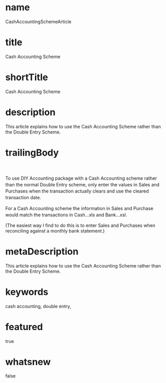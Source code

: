 # name
CashAccountingSchemeArticle

# title
Cash Accounting Scheme

# shortTitle
Cash Accounting Scheme

# description
This article explains how to use the Cash Accounting Scheme rather than the Double Entry Scheme.

# trailingBody
<p>
    <span style="line-height: 1.4285715;">
        <br>
    </span>
</p>
<p>
    <span style="line-height: 1.4285715;">To use DIY Accounting package with a Cash Accounting scheme rather than the normal Double Entry scheme, only enter the values in Sales and Purchases when the transaction actually clears and use the cleared transaction date. </span>
</p>
<p>
    <span style="line-height: 1.4285715;">For a Cash Accounting scheme the information in Sales and Purchase would match the transactions in Cash...xls and Bank...xsl.</span>
</p>
<p>(The easiest way I find to do this is to enter Sales and Purchases when reconciling against a monthly bank statement.)</p>


# metaDescription
This article explains how to use the Cash Accounting Scheme rather than the Double Entry Scheme.

# keywords
cash accounting, double entry,

# featured
true

# whatsnew
false
